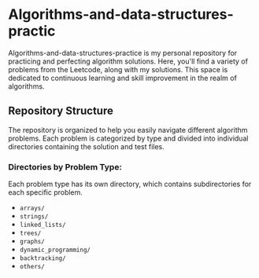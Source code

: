 # Algorithms-and-data-structures-practic

Algorithms-and-data-structures-practice is my personal repository for practicing and perfecting algorithm solutions. Here, you'll find a variety of problems from the Leetcode, along with my solutions. This space is dedicated to continuous learning and skill improvement in the realm of algorithms.

## Repository Structure

The repository is organized to help you easily navigate different algorithm problems. Each problem is categorized by type and divided into individual directories containing the solution and test files.

### Directories by Problem Type:

Each problem type has its own directory, which contains subdirectories for each specific problem.

- `arrays/`
- `strings/`
- `linked_lists/`
- `trees/`
- `graphs/`
- `dynamic_programming/`
- `backtracking/`
- `others/`
